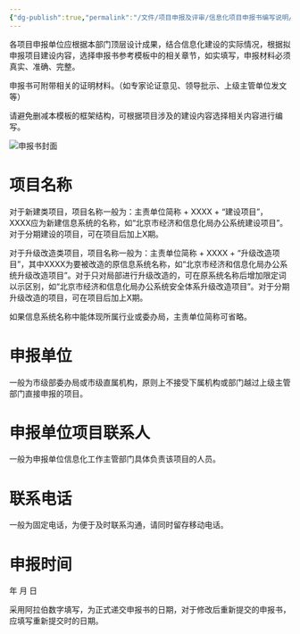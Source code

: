 ```yaml
---
{"dg-publish":true,"permalink":"/文件/项目申报及评审/信息化项目申报书编写说明/"}
---
```


各项目申报单位应根据本部门顶层设计成果，结合信息化建设的实际情况，根据拟申报项目建设内容，选择申报书参考模板中的相关章节，如实填写，申报材料必须真实、准确、完整。

申报书可附带相关的证明材料。（如专家论证意见、领导批示、上级主管单位发文等）

请避免删减本模板的框架结构，可根据项目涉及的建设内容选择相关内容进行编写。

![申报书封面](http://nxl-tuchuang.oss-cn-beijing.aliyuncs.com/2023-10-15-111045.png)

# 项目名称

对于新建类项目，项目名称一般为：主责单位简称 + XXXX + “建设项目”， XXXX应为新建信息系统的名称，如“北京市经济和信息化局办公系统建设项目”。对于分期建设的项目，可在项目后加上X期。

对于升级改造类项目，项目名称一般为：主责单位简称 + XXXX + “升级改造项目”，其中XXXX为要被改造的原信息系统名称，如“北京市经济和信息化局办公系统升级改造项目”。对于只对局部进行升级改造的，可在原系统名称后增加限定词以示区别，如“北京市经济和信息化局办公系统安全体系升级改造项目”。对于分期升级改造的项目，可在项目后加上X期。

如果信息系统名称中能体现所属行业或委办局，主责单位简称可省略。

# 申报单位

一般为市级部委办局或市级直属机构，原则上不接受下属机构或部门越过上级主管部门直接申报的项目。

# 申报单位项目联系人

一般为申报单位信息化工作主管部门具体负责该项目的人员。

# 联系电话

一般为固定电话，为便于及时联系沟通，请同时留存移动电话。             

# 申报时间

  年   月   日  

采用阿拉伯数字填写，为正式递交申报书的日期，对于修改后重新提交的申报书，应填写重新提交时的日期。 